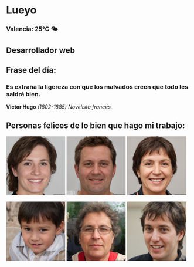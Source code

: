 # Lueyo
### Valencia:  25°C 🌤️
## Desarrollador web
## Frase del día:
<!-- START QUOTE -->
### Es extraña la ligereza con que los malvados creen que todo les saldrá bien.
**Victor Hugo** *(1802-1885) Novelista francés.*
<!-- END QUOTE -->






## Personas felices de lo bien que hago mi trabajo:

<p float="left">
  <img src="src/image_0.png" width="32%" />
  <img src="src/image_1.png" width="32%" /> 
  <img src="src/image_2.png" width="32%" />
</p>
<p float="left">
  <img src="src/image_3.png" width="32%" />
  <img src="src/image_4.png" width="32%" /> 
  <img src="src/image_5.png" width="32%" />
</p>
